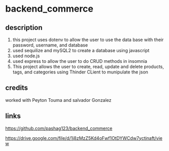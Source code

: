 # backend_commerce

## description

<ol>

<li>
this project uses dotenv to allow the user to use the data base with their password, username, and database
</li>

<li>
used sequilize and mySQL2 to create a database using javascript
</li>

<li>
used node.js
</li>

<li>
used express to allow the user to do CRUD methods in insomnia
</li>

<li>
This project allows the user to create, read, update and delete products, tags, and categories using Thinder CLient to munipulate the json
</li>



</ol>

## credits

worked with Peyton Touma and salvador Gonzalez



## links

https://github.com/pashag123/backend_commerce


https://drive.google.com/file/d/1j8zMzZ5Kd4oFwf1OtDYWCdw7yctinaft/view
